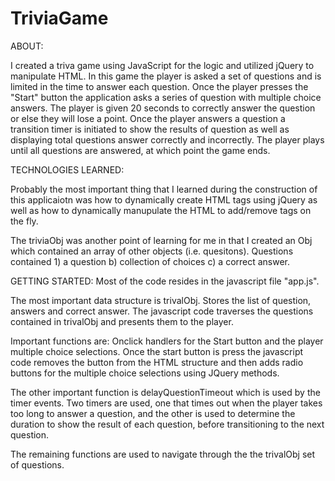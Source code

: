 # TriviaGame


ABOUT:

I created a triva game using JavaScript for the logic and utilized jQuery to manipulate HTML. In this game the player is asked a set of questions and is
limited in the time to answer each question. Once the player presses the "Start" button the application asks a series of question with multiple choice answers.
The player is given 20 seconds to correctly answer the question or else they will lose a point. Once the player answers a question a transition timer is initiated to show the results of question as well as displaying total questions answer correctly and incorrectly. The player plays until all questions are answered, at which point the game ends.


TECHNOLOGIES LEARNED:

Probably the most important thing that I learned during the construction of this applicaiotn was how to dynamically create HTML tags using jQuery as well as how to dynamically manupulate the HTML to add/remove tags on the fly.

The triviaObj was another point of learning for me in that I created an Obj which contained an array of other objects (i.e. quesitons). Questions contained 1) a question b) collection of choices c) a correct answer.

GETTING STARTED:
Most of the code resides in the javascript file "app.js". 

The most important data structure is trivalObj. Stores the list of question, answers and correct answer. The javascript code traverses the questions contained in trivalObj and presents them to the player.

Important functions are:
Onclick handlers for the Start button and the player multiple choice selections. Once the start button is press the javascript code removes the button from the HTML structure and then adds radio buttons for the multiple choice selections using JQuery methods. 

The other important function is delayQuestionTimeout which is used by the timer events. Two timers are used, one that times out when the player takes too long to answer a question, and the other is used to determine the duration to show the result of each question, before transitioning to the next question.

The remaining functions are used to navigate through the the trivalObj set of questions.
